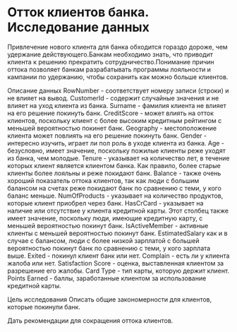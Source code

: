 **Отток клиентов банка. Исследование данных**
=====================
Привлечение нового клиента для банка обходится гораздо дороже, чем удержание действующего.Банкам необходимо знать, что приводит клиента к решению прекратить сотрудничество.Понимание причин оттока позволяет банкам разрабатывать программы лояльности и кампании по удержанию, чтобы сохранить как можно больше клиентов.

Описание данных
RowNumber - соответствует номеру записи (строки) и не влияет на вывод.
CustomerId - содержит случайные значения и не влияет на уход клиента из банка.
Surname - фамилия клиента не влияет на его решение покинуть банк.
CreditScore - может влиять на отток клиентов, поскольку клиент с более высоким кредитным рейтингом с меньшей вероятностью покинет банк. Geography - местоположение клиента может повлиять на его решение покинуть банк.
Gender - интересно изучить, играет ли пол роль в уходе клиента из банка.
Age - безусловно, имеет значение, поскольку пожилые клиенты реже уходят из банка, чем молодые.
Tenure - указывает на количество лет, в течение которых клиент является клиентом банка. Как правило, более старые клиенты более лояльны и реже покидают банк.
Balance - также очень хороший показатель оттока клиентов, так как люди с большим балансом на счетах реже покидают банк по сравнению с теми, у кого баланс меньше.
NumOfProducts - указывает на количество продуктов, которые клиент приобрел через банк.
HasCrCard - указывает на наличие или отсутствие у клиента кредитной карты. Этот столбец также имеет значение, поскольку люди, имеющие кредитную карту, с меньшей вероятностью покинут банк.
IsActiveMember - активные клиенты с меньшей вероятностью покинут банк.
EstimatedSalary как и в случае с балансом, люди с более низкой зарплатой с большей вероятностью покинут банк по сравнению с теми, у кого зарплата выше.
Exited - покинул клиент банк или нет.
Complain - есть ли у клиента жалоба или нет.
Satisfaction Score - оценка, выставленная клиентом за разрешение его жалобы.
Card Type - тип карты, которую держит клиент.
Points Earned - баллы, заработанные клиентом за использование кредитной карты.

Цель исследования
Описать общие закономерности для клиентов, которые покинули банк.

Дать рекомендации для сокращения оттока клиентов.
